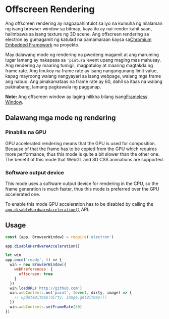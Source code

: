 # Offscreen Rendering

Ang offscreen rendering ay nagpapahintulot sa iyo na kumuha ng nilalaman ng isang browser window sa bitmap, kaya ito ay nai-render kahit saan, halimbawa sa isang texture ng 3D scene. Ang offscreen rendering sa electron ay gumagamit ng katulad na pamamaraan kaysa sa[Chromium Embedded Framework](https://bitbucket.org/chromiumembedded/cef) na proyekto.

May dalawang mode ng rendering na pwedeng magamit at ang maruming lugar lamang ay nakapasa sa `'pintura'`event upang maging mas mahusay. Ang rendering ay maaring tumigil, magpatuloy at maaring magtakda ng frame rate. Ang tinukoy na frame rate ay isang nangungunang limit value, kapag mayroong walang nangyayari sa isang webpage, walang mga frame ang nabuo. Ang pinakamataas na frame rate ay 60, dahil sa itaas na walang pakinabang, lamang pagkawala ng pagganap.

**Note:** Ang offscreen window ay laging nilikha bilang isang[Frameless Window](../api/frameless-window.md).

## Dalawang mga mode ng rendering

### Pinabilis na GPU

GPU accelerated rendering means that the GPU is used for composition. Because of that the frame has to be copied from the GPU which requires more performance, thus this mode is quite a bit slower than the other one. The benefit of this mode that WebGL and 3D CSS animations are supported.

### Software output device

This mode uses a software output device for rendering in the CPU, so the frame generation is much faster, thus this mode is preferred over the GPU accelerated one.

To enable this mode GPU acceleration has to be disabled by calling the [`app.disableHardwareAcceleration()`](../api/app.md#appdisablehardwareacceleration) API.

## Usage

```javascript
const {app, BrowserWindow} = require('electron')

app.disableHardwareAcceleration()

let win
app.once('ready', () => {
  win = new BrowserWindow({
    webPreferences: {
      offscreen: true
    }
  })
  win.loadURL('http://github.com')
  win.webContents.on('paint', (event, dirty, image) => {
    // updateBitmap(dirty, image.getBitmap())
  })
  win.webContents.setFrameRate(30)
})
```